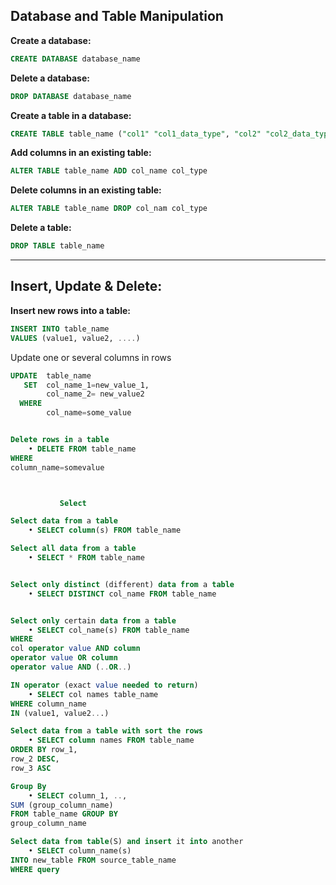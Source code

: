 ## Database and Table Manipulation


**Create a database:**
```sql
CREATE DATABASE database_name
```


**Delete a database:**
```sql
DROP DATABASE database_name
```


**Create a table in a database:**
```sql
CREATE TABLE table_name ("col1" "col1_data_type", "col2" "col2_data_type",..)
```


**Add columns in an existing table:**
```sql
ALTER TABLE table_name ADD col_name col_type
```


**Delete columns in an existing table:**
```sql
ALTER TABLE table_name DROP col_nam col_type
```


**Delete a table:**
```sql
DROP TABLE table_name
```

---------------------------------------------------

## Insert, Update & Delete:

**Insert new rows into a table:**
```sql
INSERT INTO table_name 
VALUES (value1, value2, ....)
```


Update one or several columns in rows
```sql
UPDATE  table_name 
   SET  col_name_1=new_value_1, 
        col_name_2= new_value2
  WHERE
        col_name=some_value


Delete rows in a table
    • DELETE FROM table_name 
WHERE 
column_name=somevalue



           Select

Select data from a table
    • SELECT column(s) FROM table_name

Select all data from a table
    • SELECT * FROM table_name


Select only distinct (different) data from a table
    • SELECT DISTINCT col_name FROM table_name


Select only certain data from a table
    • SELECT col_name(s) FROM table_name
WHERE 
col operator value AND column
operator value OR column
operator value AND (..OR..)

IN operator (exact value needed to return)
    • SELECT col names table_name 
WHERE column_name
IN (value1, value2...)

Select data from a table with sort the rows
    • SELECT column names FROM table_name
ORDER BY row_1,
row_2 DESC,
row_3 ASC

Group By
    • SELECT column_1, ..,
SUM (group_column_name)
FROM table_name GROUP BY
group_column_name

Select data from table(S) and insert it into another
    • SELECT column_name(s) 
INTO new_table FROM source_table_name
WHERE query
